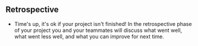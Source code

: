 ## Retrospective


- Time's up, it's ok if your project isn't finished! In the retrospective phase of your project you and your teammates will discuss what went well, what went less well, and what you can improve for next time.